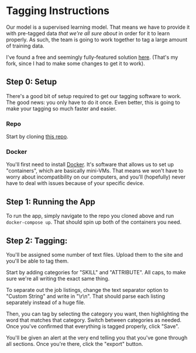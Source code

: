 # Tagging Instructions
Our model is a supervised learning model. That means we have to provide it with pre-tagged data *that we're all sure about* in order for it to learn properly. As such, the team is going to work together to tag a large amount of training data.

I've found a free and seemingly fully-featured solution [here](https://github.com/Kayala47/ner-annotator). (That's my fork, since I had to make some changes to get it to work).

## Step 0: Setup
There's a good bit of setup required to get our tagging software to work. The good news: you only have to do it once. Even better, this is going to make your tagging so much faster and easier. 

### Repo
Start by cloning [this repo](https://github.com/Kayala47/ner-annotator). 

### Docker
You'll first need to install [Docker](https://docs.docker.com/get-docker/). It's software that allows us to set up "containers", which are basically mini-VMs. That means we won't have to worry about incompatibility on our computers, and you'll (hopefully) never have to deal with issues because of your specific device.

## Step 1: Running the App
To run the app, simply navigate to the repo you cloned above and run `docker-compose up`. That should spin up both of the containers you need.

## Step 2: Tagging:
You'll be assigned some number of text files. Upload them to the site and you'll be able to tag them.

Start by adding categories for "SKILL" and "ATTRIBUTE". All caps, to make sure we're all writing the exact same thing. 

To separate out the job listings, change the text separator option to "Custom String" and write in "\r\n". That should parse each listing separately instead of a huge file.

Then, you can tag by selecting the category you want, then highlighting the word that matches that category. Switch between categories as needed. Once you've confirmed that everything is tagged properly, click "Save". 

You'll be given an alert at the very end telling you that you've gone through all sections. Once you're there, click the "export" button. 
